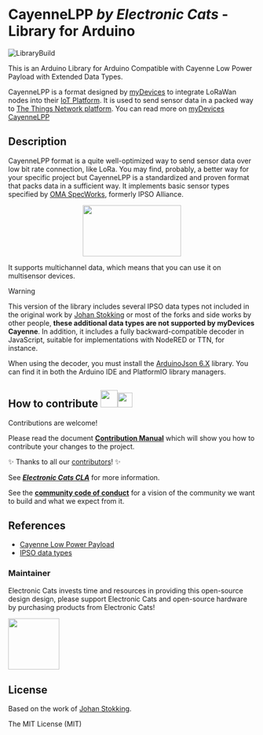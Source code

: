 # CayenneLPP _by Electronic Cats_ - Library for Arduino

![LibraryBuild](https://github.com/ElectronicCats/CayenneLPP/workflows/LibraryBuild/badge.svg?branch=master)

This is an Arduino Library for Arduino Compatible with Cayenne Low Power Payload with Extended Data Types.

CayenneLPP is a format designed by [myDevices](https://mydevices.com) to integrate LoRaWan nodes into their [IoT Platform](https://mydevices.com/capabilities). It is used to send sensor data in a packed way to [The Things Network platform](https://www.thethingsnetwork.org). You can read more on [myDevices CayenneLPP](https://docs.mydevices.com/docs/lorawan/cayenne-lpp)

## Description

CayenneLPP format is a quite well-optimized way to send sensor data over low bit rate connection, like LoRa. You may find, probably, a better way for your specific project but CayenneLPP is a standardized and proven format that packs data in a sufficient way. It implements basic sensor types specified by [OMA SpecWorks](https://www.omaspecworks.org), formerly IPSO Alliance.

<p align=center>
  <a href="https://github.com/ElectronicCats/CayenneLPP/wiki">
    <img src="https://github.com/ElectronicCats/CayenneLPP/assets/139595394/a17c04ef-8c5c-493c-bf1a-f3dd4037408a" width="200" height="104" />
  </a>
</p>

It supports multichannel data, which means that you can use it on multisensor devices.

> [!Warning]
> This version of the library includes several IPSO data types not included in the original work by [Johan Stokking](https://github.com/TheThingsNetwork/arduino-device-lib) or most of the forks and side works by other people, **these additional data types are not supported by myDevices Cayenne**. In addition, it includes a fully backward-compatible decoder in JavaScript, suitable for implementations with NodeRED or TTN, for instance. 

When using the decoder, you must install the [ArduinoJson 6.X](https://arduinojson.org/) library. You can find it in both the Arduino IDE and PlatformIO library managers.

## How to contribute <img src="https://electroniccats.com/wp-content/uploads/2018/01/fav.png" height="35"><img src="https://raw.githubusercontent.com/gist/ManulMax/2d20af60d709805c55fd784ca7cba4b9/raw/bcfeac7604f674ace63623106eb8bb8471d844a6/github.gif" height="30">
 Contributions are welcome! 

Please read the document  [**Contribution Manual**](https://github.com/ElectronicCats/electroniccats-cla/blob/main/electroniccats-contribution-manual.md)  which will show you how to contribute your changes to the project.

✨ Thanks to all our [contributors](https://github.com/ElectronicCats/CayenneLPP/graphs/contributors)! ✨

See  [**_Electronic Cats CLA_**](https://github.com/ElectronicCats/electroniccats-cla/blob/main/electroniccats-cla.md) for more information.

See the [**community code of conduct**](https://github.com/ElectronicCats/electroniccats-cla/blob/main/electroniccats-community-code-of-conduct.md)   for a vision of the community we want to build and what we expect from it.

## References

* [Cayenne Low Power Payload](https://mydevices.com/cayenne/docs/#lora-cayenne-low-power-payload)
* [IPSO data types](http://openmobilealliance.org/wp/OMNA/LwM2M/LwM2MRegistry.html#extlabel)

### Maintainer

Electronic Cats invests time and resources in providing this open-source design design, please support Electronic Cats and open-source hardware by purchasing products from Electronic Cats!

<a href="https://github.com/sponsors/ElectronicCats">
  <img src="https://electroniccats.com/wp-content/uploads/2020/07/Badge_GHS.png" height="104" />
</a>

## License

Based on the work of [Johan Stokking](https://github.com/TheThingsNetwork/arduino-device-lib).

The MIT License (MIT)
